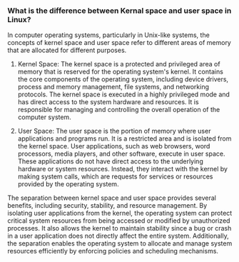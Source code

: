 ### What is the difference between Kernal space and user space in Linux?
In computer operating systems, particularly in Unix-like systems, the concepts of kernel space and user space refer to different areas of memory that are allocated for different purposes.

1. Kernel Space: The kernel space is a protected and privileged area of memory that is reserved for the operating system's kernel. It contains the core components of the operating system, including device drivers, process and memory management, file systems, and networking protocols. The kernel space is executed in a highly privileged mode and has direct access to the system hardware and resources. It is responsible for managing and controlling the overall operation of the computer system.

2. User Space: The user space is the portion of memory where user applications and programs run. It is a restricted area and is isolated from the kernel space. User applications, such as web browsers, word processors, media players, and other software, execute in user space. These applications do not have direct access to the underlying hardware or system resources. Instead, they interact with the kernel by making system calls, which are requests for services or resources provided by the operating system.

The separation between kernel space and user space provides several benefits, including security, stability, and resource management. By isolating user applications from the kernel, the operating system can protect critical system resources from being accessed or modified by unauthorized processes. It also allows the kernel to maintain stability since a bug or crash in a user application does not directly affect the entire system. Additionally, the separation enables the operating system to allocate and manage system resources efficiently by enforcing policies and scheduling mechanisms.